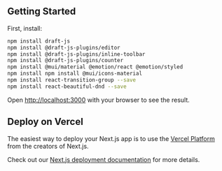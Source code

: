 ## Getting Started

First, install:

```bash
npm install draft-js
npm install @draft-js-plugins/editor
npm install @draft-js-plugins/inline-toolbar
npm install @draft-js-plugins/counter
npm install @mui/material @emotion/react @emotion/styled
npm install npm install @mui/icons-material
npm install react-transition-group --save
npm install react-beautiful-dnd --save

```

Open [http://localhost:3000](http://localhost:3000) with your browser to see the result.

## Deploy on Vercel

The easiest way to deploy your Next.js app is to use the [Vercel Platform](https://vercel.com/new?utm_medium=default-template&filter=next.js&utm_source=create-next-app&utm_campaign=create-next-app-readme) from the creators of Next.js.

Check out our [Next.js deployment documentation](https://nextjs.org/docs/deployment) for more details.
